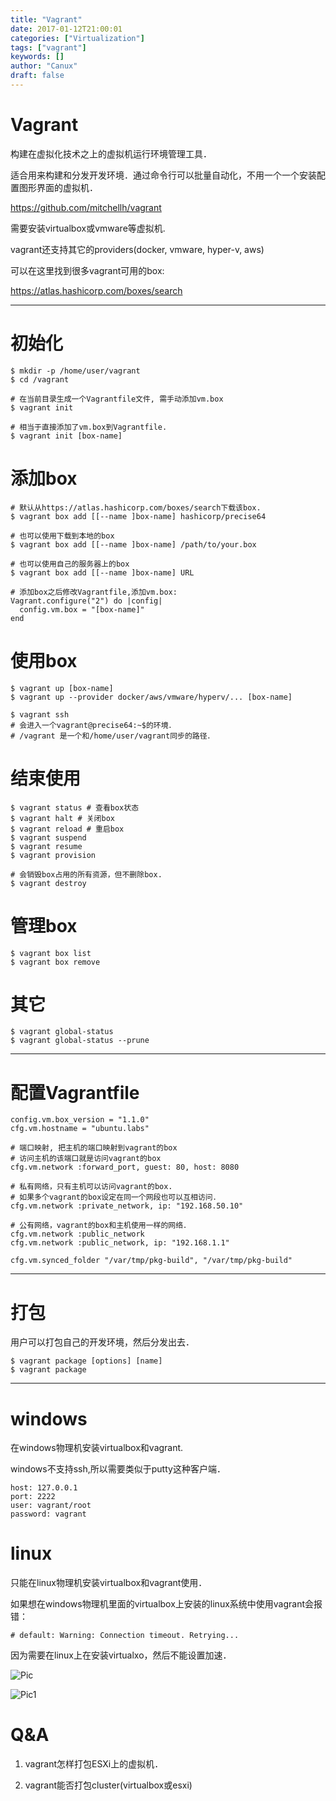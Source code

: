 ```yaml
---
title: "Vagrant"
date: 2017-01-12T21:00:01
categories: ["Virtualization"]
tags: ["vagrant"]
keywords: []
author: "Canux"
draft: false
---
```


# Vagrant

构建在虚拟化技术之上的虚拟机运行环境管理工具．

适合用来构建和分发开发环境．通过命令行可以批量自动化，不用一个一个安装配置图形界面的虚拟机．

<https://github.com/mitchellh/vagrant>

需要安装virtualbox或vmware等虚拟机.

vagrant还支持其它的providers(docker, vmware, hyper-v, aws)

可以在这里找到很多vagrant可用的box:

<https://atlas.hashicorp.com/boxes/search>

***

# 初始化

    $ mkdir -p /home/user/vagrant
    $ cd /vagrant

    # 在当前目录生成一个Vagrantfile文件, 需手动添加vm.box
    $ vagrant init 

    # 相当于直接添加了vm.box到Vagrantfile.
    $ vagrant init [box-name]

# 添加box

    # 默认从https://atlas.hashicorp.com/boxes/search下载该box.
    $ vagrant box add [[--name ]box-name] hashicorp/precise64

    # 也可以使用下载到本地的box
    $ vagrant box add [[--name ]box-name] /path/to/your.box

    # 也可以使用自己的服务器上的box
    $ vagrant box add [[--name ]box-name] URL

    # 添加box之后修改Vagrantfile,添加vm.box:
    Vagrant.configure("2") do |config|
      config.vm.box = "[box-name]"
    end

# 使用box

    $ vagrant up [box-name]
    $ vagrant up --provider docker/aws/vmware/hyperv/... [box-name]

    $ vagrant ssh
    # 会进入一个vagrant@precise64:~$的环境．
    # /vagrant 是一个和/home/user/vagrant同步的路径．

# 结束使用

    $ vagrant status # 查看box状态
    $ vagrant halt # 关闭box
    $ vagrant reload # 重启box
    $ vagrant suspend
    $ vagrant resume
    $ vagrant provision

    # 会销毁box占用的所有资源，但不删除box.
    $ vagrant destroy

# 管理box

    $ vagrant box list
    $ vagrant box remove

# 其它

    $ vagrant global-status
    $ vagrant global-status --prune

***

# 配置Vagrantfile

    config.vm.box_version = "1.1.0"
    cfg.vm.hostname = "ubuntu.labs"

    # 端口映射, 把主机的端口映射到vagrant的box
    # 访问主机的该端口就是访问vagrant的box
    cfg.vm.network :forward_port, guest: 80, host: 8080

    # 私有网络，只有主机可以访问vagrant的box.
    # 如果多个vagrant的box设定在同一个网段也可以互相访问．
    cfg.vm.network :private_network, ip: "192.168.50.10"

    # 公有网络，vagrant的box和主机使用一样的网络．
    cfg.vm.network :public_network
    cfg.vm.network :public_network, ip: "192.168.1.1"

    cfg.vm.synced_folder "/var/tmp/pkg-build", "/var/tmp/pkg-build"

***

# 打包

用户可以打包自己的开发环境，然后分发出去．

    $ vagrant package [options] [name]
    $ vagrant package

***

# windows

在windows物理机安装virtualbox和vagrant.

windows不支持ssh,所以需要类似于putty这种客户端．

    host: 127.0.0.1
    port: 2222
    user: vagrant/root
    password: vagrant

# linux

只能在linux物理机安装virtualbox和vagrant使用．

如果想在windows物理机里面的virtualbox上安装的linux系统中使用vagrant会报错：

    # default: Warning: Connection timeout. Retrying...

因为需要在linux上在安装virtualxo，然后不能设置加速．

![Pic](/images/vagrant.PNG)

![Pic1](/images/vagrant1.PNG)

# Q&A

1. vagrant怎样打包ESXi上的虚拟机．

2. vagrant能否打包cluster(virtualbox或esxi)
